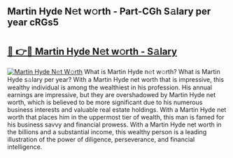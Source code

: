 ## Martin Hyde N𝚎t w𝚘rth - Part-CGh S𝚊lary per year cRGs5

# <h2><a href="http://gc05koy.nevu.top/?p=Martin+Hyde">🔗 👉🔴 Martin Hyde N𝚎t w𝚘rth - S𝚊lary</a></h2>

[![Martin Hyde N𝚎t W𝚘rth](https://i.imgur.com/Oavwk0R.jpeg)](http://gc05koy.nevu.top/?p=Martin+Hyde)
What is Martin Hyde n𝚎t w𝚘rth? What is Martin Hyde s𝚊lary per year?
With a Martin Hyde net worth that is impressive, this wealthy individual is among the wealthiest in his profession. His annual earnings are impressive, but they are overshadowed by Martin Hyde net worth, which is believed to be more significant due to his numerous business interests and valuable real estate holdings. With a Martin Hyde net worth that places him in the uppermost tier of wealth, this man is famed for his business savvy and financial prowess. With a Martin Hyde net worth in the billions and a substantial income, this wealthy person is a leading illustration of the power of diligence, perseverance, and financial intelligence.

